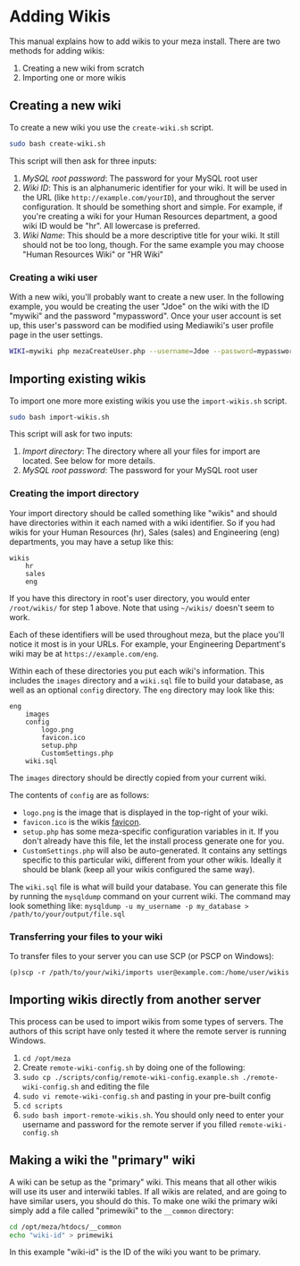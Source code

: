 # Adding Wikis

This manual explains how to add wikis to your meza install. There are two methods for adding wikis:

1. Creating a new wiki from scratch
2. Importing one or more wikis

## Creating a new wiki

To create a new wiki you use the `create-wiki.sh` script.

```bash
sudo bash create-wiki.sh
```

This script will then ask for three inputs:

1. *MySQL root password*: The password for your MySQL root user
2. *Wiki ID*: This is an alphanumeric identifier for your wiki. It will be used in the URL (like `http://example.com/yourID`), and throughout the server configuration. It should be something short and simple. For example, if you're creating a wiki for your Human Resources department, a good wiki ID would be "hr". All lowercase is preferred.
3. *Wiki Name*: This should be a more descriptive title for your wiki. It still should not be too long, though. For the same example you may choose "Human Resources Wiki" or "HR Wiki"

### Creating a wiki user

With a new wiki, you'll probably want to create a new user. In the following example, you would be creating the user "Jdoe" on the wiki with the ID "mywiki" and the password "mypassword". Once your user account is set up, this user's password can be modified using Mediawiki's user profile page in the user settings.

```bash
WIKI=mywiki php mezaCreateUser.php --username=Jdoe --password=mypassword
```

## Importing existing wikis

To import one more more existing wikis you use the `import-wikis.sh` script.

```bash
sudo bash import-wikis.sh
```

This script will ask for two inputs:

1. *Import directory*: The directory where all your files for import are located. See below for more details.
2. *MySQL root password*: The password for your MySQL root user

### Creating the import directory

Your import directory should be called something like "wikis" and should have directories within it each named with a wiki identifier. So if you had wikis for your Human Resources (hr), Sales (sales) and Engineering (eng) departments, you may have a setup like this:

```
wikis
	hr
	sales
	eng
```

If you have this directory in root's user directory, you would enter `/root/wikis/` for step 1 above. Note that using `~/wikis/` doesn't seem to work.

Each of these identifiers will be used throughout meza, but the place you'll notice it most is in your URLs. For example, your Engineering Department's wiki may be at `https://example.com/eng`.

Within each of these directories you put each wiki's information. This includes the `images` directory and a `wiki.sql` file to build your database, as well as an optional `config` directory. The `eng` directory may look like this:

```
eng
	images
	config
		logo.png
		favicon.ico
		setup.php
		CustomSettings.php
	wiki.sql
```

The `images` directory should be directly copied from your current wiki.

The contents of `config` are as follows:

* `logo.png` is the image that is displayed in the top-right of your wiki.
* `favicon.ico` is the wikis [favicon](https://en.wikipedia.org/wiki/Favicon).
* `setup.php` has some meza-specific configuration variables in it. If you don't already have this file, let the install process generate one for you.
* `CustomSettings.php` will also be auto-generated. It contains any settings specific to this particular wiki, different from your other wikis. Ideally it should be blank (keep all your wikis configured the same way).

The `wiki.sql` file is what will build your database. You can generate this file by running the `mysqldump` command on your current wiki. The command may look something like: `mysqldump -u my_username -p my_database > /path/to/your/output/file.sql`

### Transferring your files to your wiki

To transfer files to your server you can use SCP (or PSCP on Windows):

```
(p)scp -r /path/to/your/wiki/imports user@example.com:/home/user/wikis
```

## Importing wikis directly from another server

This process can be used to import wikis from some types of servers. The authors of this script have only tested it where the remote server is running Windows.

1. `cd /opt/meza`
2. Create `remote-wiki-config.sh` by doing one of the following:
  1. `sudo cp ./scripts/config/remote-wiki-config.example.sh ./remote-wiki-config.sh` and editing the file
  2. `sudo vi remote-wiki-config.sh` and pasting in your pre-built config
3. `cd scripts`
4. `sudo bash import-remote-wikis.sh`. You should only need to enter your username and password for the remote server if you filled `remote-wiki-config.sh`


## Making a wiki the "primary" wiki

A wiki can be setup as the "primary" wiki. This means that all other wikis will use its user and interwiki tables. If all wikis are related, and are going to have similar users, you should do this. To make one wiki the primary wiki simply add a file called "primewiki" to the `__common` directory:

```bash
cd /opt/meza/htdocs/__common
echo "wiki-id" > primewiki
```

In this example "wiki-id" is the ID of the wiki you want to be primary.
